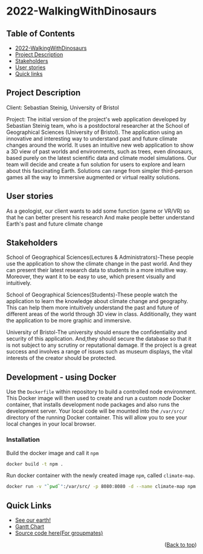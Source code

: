 <a name="readme-top"></a>

# 2022-WalkingWithDinosaurs
 
 ## Table of Contents
- [2022-WalkingWithDinosaurs](#2022-walkingwithdinosaurs)
- [Project Description](#project-description)
- [Stakeholders](#stakeholders)
- [User stories](#user-stories)
- [Quick links](#quick-links)

## Project Description

Client: Sebastian Steinig, University of Bristol

Project: The initial version of the project's web application developed by Sebastian Steinig team, who is a postdoctoral researcher at the School of Geographical Sciences (University of Bristol). The application using an innovative and interesting way to understand past and future climate changes around the world. It uses an intuitive new web application to show a 3D view of past worlds and environments, such as trees, even dinosaurs, based purely on the latest scientific data and climate model simulations. Our team will decide and create a fun solution for users to explore and learn about this fascinating Earth. Solutions can range from simpler third-person games all the way to immersive augmented or virtual reality solutions.


## User stories

As a geologist, our client wants to add some function (game or VR/VR) so that he can better present his research And make people better understand Earth's past and future climate change


## Stakeholders

School of Geographical Sciences(Lectures & Administrators)-These people use the application to show the climate change in the past world. And they can present their latest research data to students in a more intuitive way. Moreover, they want it to be easy to use, which present visually and intuitively.

School of Geographical Sciences(Students)-These people watch the application to learn the knowledge about climate change and geography. This can help them more intuitively understand the past and future of different areas of the world through 3D view in class. Additionally, they want the application to be more graphic and immersive.

University of Bristol-The university should ensure the confidentiality and security of this application. And,they should secure the database so that it is not subject to any scrutiny or reputational damage. If the project is a great success and involves a range of issues such as museum displays, the vital interests of the creator should be protected.

## Development - using Docker

Use the `Dockerfile` within repository to build a controlled node environment. This Docker image will then used to create and run a custom *node* Docker container, that installs development node packages and also runs the development server. Your local code will be mounted into the `/var/src/` directory of the running Docker container. This will allow you to see your local changes in your local browser.

### Installation

Build the docker image and call it `npm`
``` bash
docker build -t npm .
```

Run docker container with the newly created image `npm`, called `climate-map`. 
``` bash
docker run -v "`pwd`":/var/src/ -p 8080:8080 -d --name climate-map npm
```
    


## Quick Links

* [See our earth!](https://climatearchive.org)
* <a href="https://uob-my.sharepoint.com/:x:/g/personal/kl19661_bristol_ac_uk/EZDsRUPHkDhGjEEnc4nKxrkB0ju_A4ZkYsIewN9azT-Y3A">Gantt Chart</a>
* [Source code here(For groupmates)](https://github.com/sebsteinig/climate-archive)

<p align="right">(<a href="#readme-top">Back to top</a>)</p>
